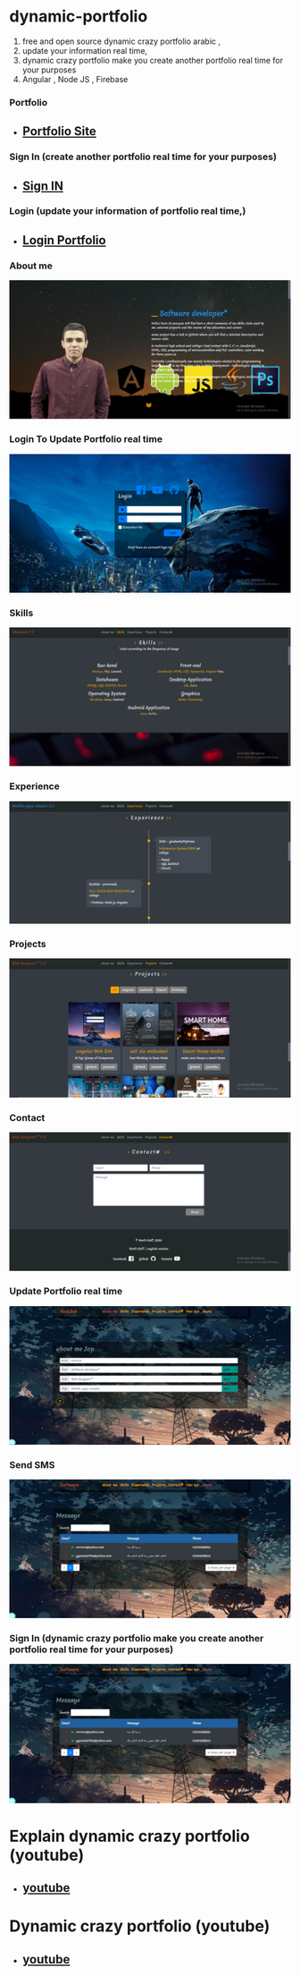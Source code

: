 # dynamic-portfolio
1. free and open source dynamic crazy portfolio arabic ,
1. update your information real time,
1. dynamic crazy portfolio make you create another portfolio real time for your purposes
1. Angular , Node JS , Firebase

### Portfolio
* ## [Portfolio Site](https://nero-soft.firebaseapp.com/portfolio/Abdullah)

### Sign In (create another portfolio real time for your purposes)
* ## [Sign IN](https://nero-soft.firebaseapp.com/abdullah/signin)

### Login (update your information of portfolio real time,)
* ## [Login Portfolio](https://nero-soft.firebaseapp.com/abdullah/login)


### About me
![Fajr](https://github.com/Nerosoft/dynamic-portfolio/blob/master/screenshot/p1.PNG)


### Login To Update Portfolio real time
![Login](https://github.com/Nerosoft/dynamic-portfolio/blob/master/screenshot/login.PNG)


### Skills
![Skills](https://github.com/Nerosoft/dynamic-portfolio/blob/master/screenshot/p2.PNG)


### Experience
![Experience](https://github.com/Nerosoft/dynamic-portfolio/blob/master/screenshot/p3.PNG)


### Projects
![Experience](https://github.com/Nerosoft/dynamic-portfolio/blob/master/screenshot/p4.PNG)



### Contact
![Contact](https://github.com/Nerosoft/dynamic-portfolio/blob/master/screenshot/p5.PNG)



### Update Portfolio real time
![Update](https://github.com/Nerosoft/dynamic-portfolio/blob/master/screenshot/update.PNG)


### Send SMS
![Message](https://github.com/Nerosoft/dynamic-portfolio/blob/master/screenshot/message.PNG)


### Sign In (dynamic crazy portfolio make you create another portfolio real time for your purposes)
![Message](https://github.com/Nerosoft/dynamic-portfolio/blob/master/screenshot/message.PNG)



# Explain dynamic crazy portfolio (youtube)
* ## [youtube](https://www.youtube.com/watch?v=CCwVykr9SR4&list=PLpAujTRyjgcEQT0q6qde7StorE3SybG6H&index=7)



# Dynamic crazy portfolio (youtube)
* ## [youtube](https://www.youtube.com/watch?v=CCwVykr9SR4&list=PLpAujTRyjgcEQT0q6qde7StorE3SybG6H&index=7)
